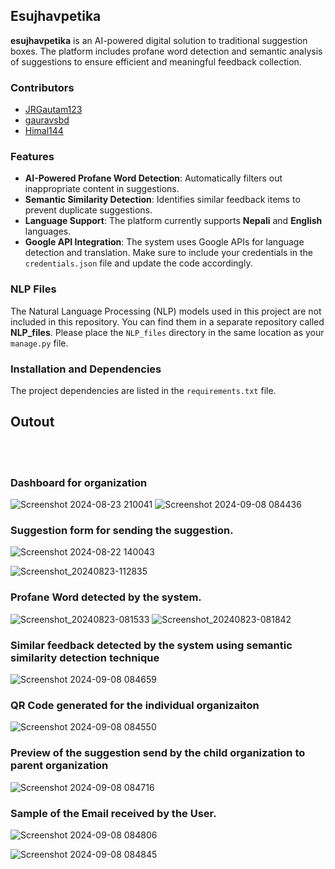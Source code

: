 <h2>Esujhavpetika</h2>

**esujhavpetika** is an AI-powered digital solution to traditional suggestion boxes. The platform includes profane word detection and semantic analysis of suggestions to ensure efficient and meaningful feedback collection.

### Contributors
- [JRGautam123](https://github.com/JRGautam123)
- [gauravsbd](https://github.com/gauravsbd)
- [Himal144](https://github.com/Himal144)

### Features
- **AI-Powered Profane Word Detection**: Automatically filters out inappropriate content in suggestions.
- **Semantic Similarity Detection**: Identifies similar feedback items to prevent duplicate suggestions.
- **Language Support**: The platform currently supports **Nepali** and **English** languages.
- **Google API Integration**: The system uses Google APIs for language detection and translation. Make sure to include your credentials in the `credentials.json` file and update the code accordingly.
  
### NLP Files
The Natural Language Processing (NLP) models used in this project are not included in this repository. You can find them in a separate repository called **NLP_files**. Please place the `NLP_files` directory in the same location as your `manage.py` file.

### Installation and Dependencies
The project dependencies are listed in the `requirements.txt` file.

<h2>Outout</h2>
<br>
<br>
<h3>Dashboard for organization</h3>

![Screenshot 2024-08-23 210041](https://github.com/user-attachments/assets/3c7d79f2-aa3d-4af2-a192-61cb4c695a8b)
![Screenshot 2024-09-08 084436](https://github.com/user-attachments/assets/859ba8d0-be24-45d1-8b7a-57fb793facfe)

<h3>Suggestion form for sending the suggestion.</h3>

![Screenshot 2024-08-22 140043](https://github.com/user-attachments/assets/cf823216-dcd8-4a82-8465-726e598ad6c0)

![Screenshot_20240823-112835](https://github.com/user-attachments/assets/5e6a5867-e28f-4a73-ba01-de33bcd9cd22)

<h3>Profane Word detected by the system.</h3>

![Screenshot_20240823-081533](https://github.com/user-attachments/assets/300ac692-fc9d-47de-b0a5-3646507179ad)
![Screenshot_20240823-081842](https://github.com/user-attachments/assets/5bc0d724-5fe6-49a0-a159-692756876bd9)

<h3>Similar feedback detected by the system using semantic similarity detection technique</h3>

![Screenshot 2024-09-08 084659](https://github.com/user-attachments/assets/84c560a8-2dfa-428d-a6a4-c24d8de8607d)

<h3>QR Code generated for the individual organizaiton</h3>

![Screenshot 2024-09-08 084550](https://github.com/user-attachments/assets/da0189d1-6c24-4685-aec7-792bce175d95)

<h3>Preview of the suggestion send by the child organization to parent organization</h3>

![Screenshot 2024-09-08 084716](https://github.com/user-attachments/assets/e837d0d5-922c-4fb2-a5b3-f9f070039fae)

<h3>Sample of the Email received by the User.</h3>

![Screenshot 2024-09-08 084806](https://github.com/user-attachments/assets/8251680d-015f-4a06-b854-288e618d3455)

![Screenshot 2024-09-08 084845](https://github.com/user-attachments/assets/befdc467-ee27-49c1-92bd-6567be2fef59)

